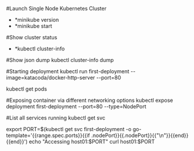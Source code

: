 #Launch Single Node Kubernetes Cluster

* *minikube version
* *minikube start

#Show cluster status
* *kubectl cluster-info

#Show json dump
kubectl cluster-info dump

#Starting deployment
kubectl run first-deployment --image=katacoda/docker-http-server --port=80

kubectl get pods

#Exposing container via different networking options
kubectl expose deployment first-deployment --port=80 --type=NodePort

#List all services running
kubectl get svc 

export PORT=$(kubectl get svc first-deployment -o go-template='{{range.spec.ports}}{{if .nodePort}}{{.nodePort}}{{"\n"}}{{end}}{{end}}')
echo "Accessing host01:$PORT"
curl host01:$PORT



